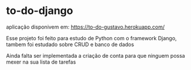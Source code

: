 # to-do-django
aplicação disponivem em: https://to-do-gustavo.herokuapp.com/

Esse projeto foi feito para estudo de Python com o framework Django, tambem foi estudado sobre CRUD e banco de dados

Ainda falta ser implementada a criação de conta para que ninguem possa mexer na sua lista de tarefas

